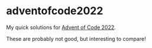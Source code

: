 # adventofcode2022

My quick solutions for [Advent of Code 2022](https://adventofcode.com/2022).

These are probably not good, but interesting to compare!
